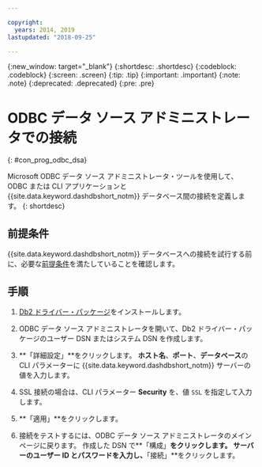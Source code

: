 ```yaml
---

copyright:
  years: 2014, 2019
lastupdated: "2018-09-25"

---
```


<!-- Attribute definitions --> 
{:new_window: target="_blank"}
{:shortdesc: .shortdesc}
{:codeblock: .codeblock}
{:screen: .screen}
{:tip: .tip}
{:important: .important}
{:note: .note}
{:deprecated: .deprecated}
{:pre: .pre}

# ODBC データ ソース アドミニストレータでの接続
{: #con_prog_odbc_dsa}

Microsoft ODBC データ ソース アドミニストレータ・ツールを使用して、ODBC または CLI アプリケーションと {{site.data.keyword.dashdbshort_notm}} データベース間の接続を定義します。
{: shortdesc}

## 前提条件

{{site.data.keyword.dashdbshort_notm}} データベースへの接続を試行する前に、必要な[前提条件](connecting.html#prereqs)を満たしていることを確認します。

<!-- Before you can connect to your database, you must perform the following steps:

- [Verify prerequisites](prereqs.html), including installing driver packages, configuring your local environment, and downloading SSL certificates (if needed)
- Collect [connection information](credentials.html), including database details such as host name and port numbers, and connection credentials such as user ID and password -->

## 手順

1. [Db2 ドライバー・パッケージ](driver_pkg.html)をインストールします。

2. ODBC データ ソース アドミニストレータを開いて、Db2 ドライバー・パッケージのユーザー DSN またはシステム DSN を作成します。
    
3. **「詳細設定」**をクリックします。 **ホスト名**、**ポート**、**データベース**の CLI パラメーターに {{site.data.keyword.dashdbshort_notm}} サーバーの値を入力します。
    
4. SSL 接続の場合は、CLI パラメーター **Security** を、値 `SSL` を指定して入力します。
    
5. **「適用」**をクリックします。
    
6. 接続をテストするには、ODBC データ ソース アドミニストレータのメインページに戻ります。 作成した DSN で**「構成」**をクリックします。 サーバーのユーザー ID とパスワードを入力し、**「接続」**をクリックします。

